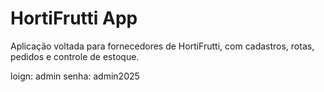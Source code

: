 # HortiFrutti App

Aplicação voltada para fornecedores de HortiFrutti, com cadastros, rotas, pedidos e controle de estoque.

loign: admin
senha: admin2025
